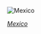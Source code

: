 
![Mexico](https://www.gstatic.com/prettyearth/assets/full/2046.jpg)

*[Mexico](https://www.google.com/maps/@31.897932,-113.47298,16z/data=!3m1!1e3)*
